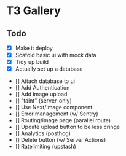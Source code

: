 # T3 Gallery

## Todo

- [x] Make it deploy
- [x] Scafold basic ui with mock data
- [x] Tidy up build
- [x] Actually set up a database
- [] Attach database to ui
- [] Add Authentication
- [] Add image upload
- [] "taint" (server-only)
- [] Use Next/Image component
- [] Error management (w/ Sentry)
- [] Routing/image page (parallel route)
- [] Update upload button to be less cringe
- [] Analytics (posthog)
- [] Delete button (w/ Server Actions)
- [] Ratelimiting (upstash)